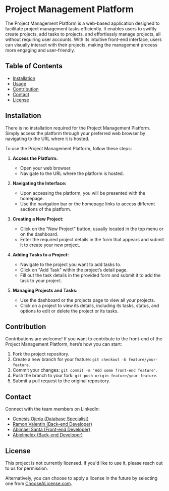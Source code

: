 # Project Management Platform

The Project Management Platform is a web-based application designed to facilitate project management tasks efficiently. It enables users to swiftly create projects, add tasks to projects, and effortlessly manage projects, all without requiring user accounts. With its intuitive front-end interface, users can visually interact with their projects, making the management process more engaging and user-friendly.

## Table of Contents

- [Installation](#installation)
- [Usage](#usage)
- [Contribution](#contribution)
- [Contact](#contact)
- [License](#license)

## Installation

There is no installation required for the Project Management Platform. Simply access the platform through your preferred web browser by navigating to the URL where it is hosted.

To use the Project Management Platform, follow these steps:

1. **Access the Platform:**
   - Open your web browser.
   - Navigate to the URL where the platform is hosted.

2. **Navigating the Interface:**
   - Upon accessing the platform, you will be presented with the homepage.
   - Use the navigation bar or the homepage links to access different sections of the platform.

3. **Creating a New Project:**
   - Click on the "New Project" button, usually located in the top menu or on the dashboard.
   - Enter the required project details in the form that appears and submit it to create your new project.

4. **Adding Tasks to a Project:**
   - Navigate to the project you want to add tasks to.
   - Click on "Add Task" within the project’s detail page.
   - Fill out the task details in the provided form and submit it to add the task to your project.

5. **Managing Projects and Tasks:**
   - Use the dashboard or the projects page to view all your projects.
   - Click on a project to view its details, including its tasks, status, and options to edit or delete the project or its tasks.

## Contribution

Contributions are welcome! If you want to contribute to the front-end of the Project Management Platform, here’s how you can start:

1. Fork the project repository.
2. Create a new branch for your feature: `git checkout -b feature/your-feature`.
3. Commit your changes: `git commit -m 'Add some front-end feature'`.
4. Push the branch to your fork: `git push origin feature/your-feature`.
5. Submit a pull request to the original repository.


## Contact

Connect with the team members on LinkedIn:

- [Genesis Ojeda (Database Specialist)](https://www.linkedin.com/in/g%C3%A9nesis-ojeda-451576302/)
- [Ramon Valentin (Back-end Developer)](https://www.linkedin.com/in/ramonvalentinrivera)
- [Abimael Santa (Front-end Developer)](https://www.linkedin.com/in/abimaelsanta/)
- [Abielmelex (Back-end Developer)](ABIELMELEX)

## License

This project is not currently licensed. If you'd like to use it, please reach out to us for permission.

Alternatively, you can choose to apply a license in the future by selecting one from [ChooseALicense.com](https://choosealicense.com/).
